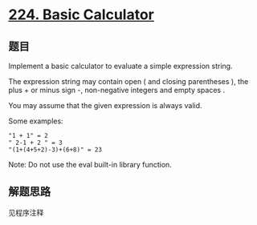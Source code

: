 # [224. Basic Calculator](https://leetcode.com/problems/basic-calculator/)

## 题目
Implement a basic calculator to evaluate a simple expression string.

The expression string may contain open ( and closing parentheses ), the plus + or minus sign -, non-negative integers and empty spaces  .

You may assume that the given expression is always valid.

Some examples:
```
"1 + 1" = 2
" 2-1 + 2 " = 3
"(1+(4+5+2)-3)+(6+8)" = 23
```

Note: Do not use the eval built-in library function.

## 解题思路

见程序注释
